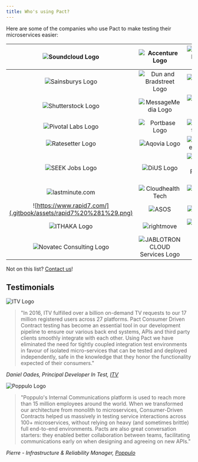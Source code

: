 ```yaml
---
title: Who's using Pact?
---
```


Here are some of the companies who use Pact to make testing their microservices easier:

| ![Soundcloud Logo](.gitbook/assets/soundcloud%20%281%29.png) | ![Accenture Logo](.gitbook/assets/accenture%20%281%29.png) | ![The Iconic Logo](.gitbook/assets/the-iconic%20%281%29.png) |
| :---: | :---: | :---: |
| ![Sainsburys Logo](.gitbook/assets/sainsburys%20%281%29.png) | ![Dun and Bradstreet Logo](.gitbook/assets/dnb%20%281%29.png) | ![IBM Logo](.gitbook/assets/ibm%20%281%29.jpg) |
| ![Shutterstock Logo](.gitbook/assets/shutterstock%20%281%29.png) | ![MessageMedia Logo](.gitbook/assets/messagemedia.jpg) | ![NTT Data Logo](.gitbook/assets/ntt-data.jpg) |
| ![Pivotal Labs Logo](.gitbook/assets/pivotal-labs.png) | ![Portbase Logo](.gitbook/assets/portbase.png) | ![RedHat Logo](.gitbook/assets/redhat%20%281%29.png) |
| ![Ratesetter Logo](.gitbook/assets/ratesetter%20%281%29.png) | ![Aqovia Logo](.gitbook/assets/aqovia.png) | ![Carsales Logo](.gitbook/assets/carsales.png) |
| ![SEEK Jobs Logo](.gitbook/assets/seek.jpg) | ![DiUS Logo](.gitbook/assets/dius%20%281%29.png) | ![Arquillian Project Logo](.gitbook/assets/arquillian.png) |
| ![lastminute.com](.gitbook/assets/lastminute.png) | ![Cloudhealth Tech](.gitbook/assets/cloudhealth-tech%20%281%29.png) | ![Repairly](.gitbook/assets/repairly%20%281%29.png) |
| ![https://www.rapid7.com/](.gitbook/assets/rapid7%20%281%29.png) | ![ASOS](.gitbook/assets/asos%20%281%29.png) | ![Simple](.gitbook/assets/simplehq.png) |
| ![ITHAKA Logo](.gitbook/assets/ithaka.png) | ![rightmove](.gitbook/assets/rightmove-logo.png) | ![treatwell](.gitbook/assets/treatwell-logo.png) |
| ![Novatec Consulting Logo](.gitbook/assets/novatec.jpg) | ![JABLOTRON CLOUD Services Logo](.gitbook/assets/jablotron-cloud-services.png) |  |

Not on this list? [Contact us](https://twitter.com/pact_up)!

## Testimonials

![ITV Logo](.gitbook/assets/itv-logo-for-white-backgrounds.png)

> "In 2016, ITV fulfilled over a billion on-demand TV requests to our 17 million registered users across 27 platforms. Pact Consumer Driven Contract testing has become an essential tool in our development pipeline to ensure our various back end systems, APIs and third party clients smoothly integrate with each other. Using Pact we have eliminated the need for tightly coupled integration test environments in favour of isolated micro-services that can be tested and deployed independently, safe in the knowledge that they honor the functionality expected of their consumers."

_Daniel Oades, Principal Developer In Test,_ [_ITV_](http://itv.com/)

![Poppulo Logo](.gitbook/assets/poppulo.png)

> "Poppulo's Internal Communications platform is used to reach more than 15 million employees around the world. When we transformed our architecture from monolith to microservices, Consumer-Driven Contracts helped us massively in testing service interactions across 100+ microservices, without relying on heavy \(and sometimes brittle\) full end-to-end environments. Pacts are also great conversation starters: they enabled better collaboration between teams, facilitating communications early on when designing and agreeing on new APIs."

_Pierre - Infrastructure & Reliability Manager,_ [_Poppulo_](https://www.poppulo.com/)

